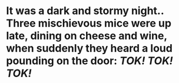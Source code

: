 # It was a dark and stormy night.. Three mischievous mice were up late, dining on cheese and wine, when suddenly they heard a loud pounding on the door: *TOK! TOK! TOK!*
